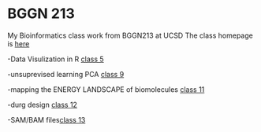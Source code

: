 # BGGN 213

My Bioinformatics class work from BGGN213 at UCSD
The class homepage is [here](https://bioboot.github.io/bggn213_S18/)

-Data Visulization in R [class 5](https://github.com/xth20170/bggn213/tree/master/class5)

-unsuprevised learning PCA [class 9](https://github.com/xth20170/bggn213/tree/master/bioinformatics%20Class%209)

-mapping the ENERGY LANDSCAPE of biomolecules [class 11](https://github.com/xth20170/bggn213/tree/master/Class%2011)

-durg design [class 12](https://github.com/xth20170/bggn213/tree/master/Class%2012)

-SAM/BAM files[class 13](https://github.com/xth20170/bggn213/tree/master/Class%2013)
